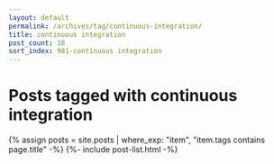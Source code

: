 ```yaml
---
layout: default
permalink: /archives/tag/continuous-integration/
title: continuous integration
post_count: 18
sort_index: 981-continuous integration
---
```

<h1 class="page-heading">Posts tagged with continuous integration</h1>
{% assign posts = site.posts | where_exp: "item", "item.tags contains page.title" -%}
{%- include post-list.html -%}
